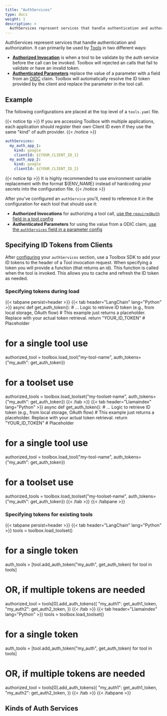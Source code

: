 ```yaml
---
title: "AuthServices"
type: docs
weight: 1
description: >
  AuthServices represent services that handle authentication and authorization. 
---
```


AuthServices represent services that handle authentication and authorization. It
can primarily be used by [Tools](../tools) in two different ways:

- [**Authorized Invocation**][auth-invoke] is when a tool
  to be validate by the auth service before the call can be invoked. Toolbox
  will rejected an calls that fail to validate or have an invalid token.
- [**Authenticated Parameters**][auth-params] replace the value of a parameter
  with a field from an [OIDC][openid-claims] claim. Toolbox will automatically
  resolve the ID token provided by the client and replace the parameter in the
  tool call.

[openid-claims]: https://openid.net/specs/openid-connect-core-1_0.html#StandardClaims
[auth-invoke]: ../tools/#authorized-invocations
[auth-params]: ../tools/#authenticated-parameters

## Example

The following configurations are placed at the top level of a `tools.yaml` file.

{{< notice tip >}}
If you are accessing Toolbox with multiple applications, each
 application should register their own Client ID even if they use the same
 "kind" of auth provider.
{{< /notice >}}

```yaml
authServices:
  my_auth_app_1:
    kind: google
    clientId: ${YOUR_CLIENT_ID_1}
  my_auth_app_2:
    kind: google
    clientId: ${YOUR_CLIENT_ID_2}
```

{{< notice tip >}}
It is highly recommended to use environment variable replacement with the
format ${ENV_NAME} instead of hardcoding your secrets into the configuration file.
{{< /notice >}}

After you've configured an `authService` you'll, need to reference it in the
configuration for each tool that should use it:

- **Authorized Invocations** for authorizing a tool call, [use the
  `requiredAuth` field in a tool config][auth-invoke]
- **Authenticated Parameters** for using the value from a ODIC claim, [use the
  `authServices` field in a parameter config][auth-params]

## Specifying ID Tokens from Clients

After [configuring](#example) your `authServices` section, use a Toolbox SDK to
add your ID tokens to the header of a Tool invocation request. When specifying a
token you will provide a function (that returns an id). This function is called
when the tool is invoked. This allows you to cache and refresh the ID token as
needed.

### Specifying tokens during load

{{< tabpane persist=header >}}
{{< tab header="LangChain" lang="Python" >}}
async def get_auth_token():
    # ... Logic to retrieve ID token (e.g., from local storage, OAuth flow)
    # This example just returns a placeholder. Replace with your actual token retrieval.
    return "YOUR_ID_TOKEN" # Placeholder

# for a single tool use

authorized_tool = toolbox.load_tool("my-tool-name", auth_tokens={"my_auth": get_auth_token})

# for a toolset use

authorized_tools = toolbox.load_toolset("my-toolset-name", auth_tokens={"my_auth": get_auth_token})
{{< /tab >}}
{{< tab header="Llamaindex" lang="Python" >}}
async def get_auth_token():
    # ... Logic to retrieve ID token (e.g., from local storage, OAuth flow)
    # This example just returns a placeholder. Replace with your actual token retrieval.
    return "YOUR_ID_TOKEN" # Placeholder

# for a single tool use

authorized_tool = toolbox.load_tool("my-tool-name", auth_tokens={"my_auth": get_auth_token})

# for a toolset use

authorized_tools = toolbox.load_toolset("my-toolset-name", auth_tokens={"my_auth": get_auth_token})
{{< /tab >}}
{{< /tabpane >}}

### Specifying tokens for existing tools

{{< tabpane persist=header >}}
{{< tab header="LangChain" lang="Python" >}}
tools = toolbox.load_toolset()

# for a single token

auth_tools = [tool.add_auth_token("my_auth", get_auth_token) for tool in tools]

# OR, if multiple tokens are needed

authorized_tool = tools[0].add_auth_tokens({
  "my_auth1": get_auth1_token,
  "my_auth2": get_auth2_token,
})
{{< /tab >}}
{{< tab header="Llamaindex" lang="Python" >}}
tools = toolbox.load_toolset()

# for a single token

auth_tools = [tool.add_auth_token("my_auth", get_auth_token) for tool in tools]

# OR, if multiple tokens are needed

authorized_tool = tools[0].add_auth_tokens({
  "my_auth1": get_auth1_token,
  "my_auth2": get_auth2_token,
})
{{< /tab >}}
{{< /tabpane >}}

## Kinds of Auth Services
